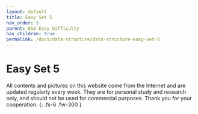 ```yaml
---
layout: default
title: Easy Set 5
nav_order: 5
parent: DSA Easy Difficulty
has_children: true
permalink: /docs/data-structure/data-structure-easy-set-5
---
```


# Easy Set 5

All contents and pictures on this website come from the Internet and are updated regularly every week. They are for personal study and research only, and should not be used for commercial purposes. Thank you for your cooperation.
{: .fs-6 .fw-300 }

